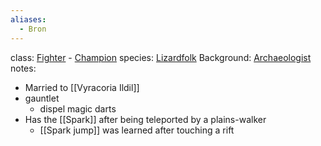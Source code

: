```yaml
---
aliases:
  - Bron
---
```

class: [Fighter](https://roll20.net/compendium/dnd5e/Fighter#content) - [Champion](https://dnd5e.wikidot.com/fighter:champion)
species: [Lizardfolk](https://dnd5e.wikidot.com/lineage:lizardfolk) 
Background: [Archaeologist](https://dnd5e.wikidot.com/background:archaeologist)
notes:

* Married to [[Vyracoria Ildil]]
* gauntlet
	* dispel magic darts
* Has the [[Spark]] after being teleported by a plains-walker
	* [[Spark jump]] was learned after touching a rift
